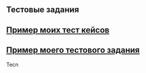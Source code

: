 Тестовые задания
---
[Пример моих тест кейсов](https://docs.google.com/spreadsheets/d/1mlKg3JJSZHA7snefFtaHQxD9e2umKZ8DgulEq5SbCPw/edit?usp=sharing)
---
[Пример моего тестового задания](https://name987.atlassian.net/jira/software/c/projects/JJMO/boards/1?atlOrigin=eyJpIjoiMTQxY2Y3YTU3NjhlNGVmMjkzY2M3ZTdmMjczZjBiYmIiLCJwIjoiaiJ9)
---
Tecn